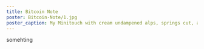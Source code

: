 ```yaml
---
title: Bitcoin Note
poster: Bitcoin-Note/1.jpg
poster_caption: My Minitouch with cream undampened alps, springs cut, and Apple keycaps
---
```

somehting
